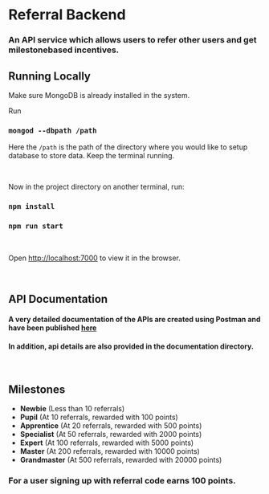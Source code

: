 # Referral Backend

### An API service which allows users to refer other users and get milestonebased incentives.

## Running Locally

Make sure MongoDB is already installed in the system.

Run

### `mongod --dbpath /path`

Here the `/path` is the path of the directory where you would like to setup database to store data. Keep the terminal running.

<br />

Now in the project directory on another terminal, run:

### `npm install`

### `npm run start`

<br />

Open [http://localhost:7000](http://localhost:7000) to view it in the browser.

<br />

## API Documentation

#### A very detailed documentation of the APIs are created using Postman and have been published [here](https://documenter.getpostman.com/view/8341235/UVJbJy7L)

#### In addition, api details are also provided in the documentation directory.

<br/>

## Milestones 

* **Newbie** (Less than 10 referrals)
* **Pupil** (At 10 referrals, rewarded with 100 points)
* **Apprentice** (At 20 referrals, rewarded with 500 points)
* **Specialist** (At 50 referrals, rewarded with 2000 points)
* **Expert** (At 100 referrals, rewarded with 5000 points)
* **Master** (At 200 referrals, rewarded with 10000 points)
* **Grandmaster** (At 500 referrals, rewarded with 20000 points)

### For a user signing up with referral code earns **100 points**.

